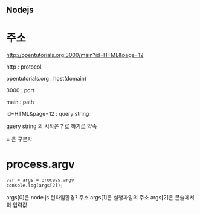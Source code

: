 ## Nodejs

# 주소

http://opentutorials.org:3000/main?id=HTML&page=12

http : protocol

opentutorials.org : host(domain)

3000 : port

main : path

id=HTML&page=12 : query string

query string 의 시작은 ? 로 하기로 약속

= 은 구분자

# process.argv

    var = args = process.argv
    console.log(args[2]);

args[0]은 node.js 런타임환경? 주소
args[1]은 실행파일의 주소
args[2]은 콘솔에서의 입력값
